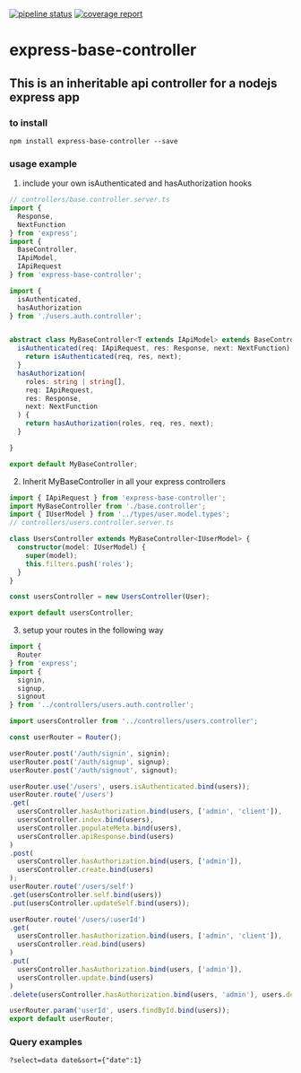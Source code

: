 [![pipeline status](https://git.eydrian.ch/etter/express-api-controller/badges/master/pipeline.svg)](https://git.eydrian.ch/etter/express-api-controller/commits/master)
[![coverage report](https://git.eydrian.ch/etter/express-api-controller/badges/master/coverage.svg)](https://git.eydrian.ch/etter/express-api-controller/commits/master)

# express-base-controller

## This is an inheritable api controller for a nodejs express app

### to install
```
npm install express-base-controller --save
```
### usage example

1. include your own isAuthenticated and hasAuthorization hooks

```TypeScript
// controllers/base.controller.server.ts
import {
  Response,
  NextFunction
} from 'express';
import {
  BaseController,
  IApiModel,
  IApiRequest
} from 'express-base-controller';

import {
  isAuthenticated,
  hasAuthorization
} from './users.auth.controller';


abstract class MyBaseController<T extends IApiModel> extends BaseController<T> {
  isAuthenticated(req: IApiRequest, res: Response, next: NextFunction) {
    return isAuthenticated(req, res, next);
  }
  hasAuthorization(
    roles: string | string[],
    req: IApiRequest,
    res: Response,
    next: NextFunction
  ) {
    return hasAuthorization(roles, req, res, next);
  }

}

export default MyBaseController;

```

2. Inherit MyBaseController in all your express controllers

```TypeScript
import { IApiRequest } from 'express-base-controller';
import MyBaseController from './base.controller';
import { IUserModel } from '../types/user.model.types';
// controllers/users.controller.server.ts

class UsersController extends MyBaseController<IUserModel> {
  constructor(model: IUserModel) {
    super(model);
    this.filters.push('roles');
  }
}

const usersController = new UsersController(User);

export default usersController;
```

3. setup your routes in the following way

```TypeScript
import {
  Router
} from 'express';
import {
  signin,
  signup,
  signout
} from '../controllers/users.auth.controller';

import usersController from '../controllers/users.controller';

const userRouter = Router();

userRouter.post('/auth/signin', signin);
userRouter.post('/auth/signup', signup);
userRouter.post('/auth/signout', signout);

userRouter.use('/users', users.isAuthenticated.bind(users));
userRouter.route('/users')
.get(
  usersController.hasAuthorization.bind(users, ['admin', 'client']),
  usersController.index.bind(users),
  usersController.populateMeta.bind(users),
  usersController.apiResponse.bind(users)
)
.post(
  usersController.hasAuthorization.bind(users, ['admin']),
  usersController.create.bind(users)
);
userRouter.route('/users/self')
.get(usersController.self.bind(users))
.put(usersController.updateSelf.bind(users));

userRouter.route('/users/:userId')
.get(
  usersController.hasAuthorization.bind(users, ['admin', 'client']),
  usersController.read.bind(users)
)
.put(
  usersController.hasAuthorization.bind(users, ['admin']),
  usersController.update.bind(users)
)
.delete(usersController.hasAuthorization.bind(users, 'admin'), users.delete.bind(users));

userRouter.param('userId', users.findById.bind(users));
export default userRouter;
```

### Query examples

```
?select=data date&sort={"date":1}
```
